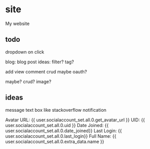 # site

My website

## todo

dropdown on click

blog:
  blog post ideas:
    filter?
    tag?

  add view
    comment crud
    maybe oauth?

  maybe?
    crud?
    image?

## ideas

message text box like stackoverflow
notification

Avatar URL: {{ user.socialaccount_set.all.0.get_avatar_url }}
UID: {{ user.socialaccount_set.all.0.uid }}
Date Joined: {{ user.socialaccount_set.all.0.date_joined}}
Last Login: {{ user.socialaccount_set.all.0.last_login}}
Full Name: {{ user.socialaccount_set.all.0.extra_data.name }}
